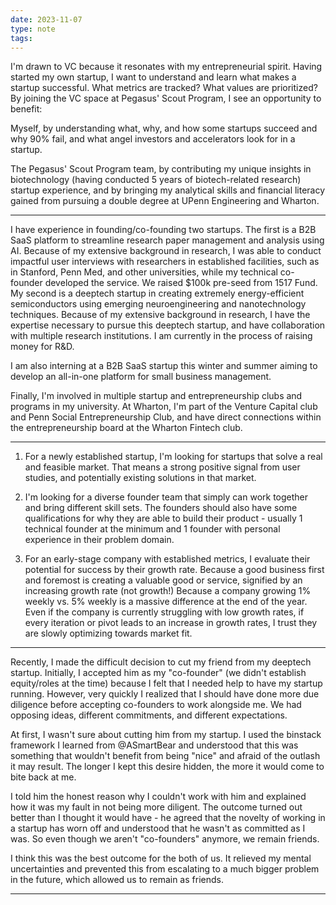 ```yaml
---
date: 2023-11-07
type: note
tags: 
---
```


I'm drawn to VC because it resonates with my entrepreneurial spirit. Having started my own startup, I want to understand and learn what makes a startup successful. What metrics are tracked? What values are prioritized? By joining the VC space at Pegasus' Scout Program, I see an opportunity to benefit:

Myself, by understanding what, why, and how some startups succeed and why 90% fail, and what angel investors and accelerators look for in a startup.

The Pegasus' Scout Program team, by contributing my unique insights in biotechnology (having conducted 5 years of biotech-related research) startup experience, and by bringing my analytical skills and financial literacy gained from pursuing a double degree at UPenn Engineering and Wharton.

---

I have experience in founding/co-founding two startups. The first is a B2B SaaS platform to streamline research paper management and analysis using AI. Because of my extensive background in research, I was able to conduct impactful user interviews with researchers in established facilities, such as in Stanford, Penn Med, and other universities, while my technical co-founder developed the service. We raised $100k pre-seed from 1517 Fund. My second is a deeptech startup in creating extremely energy-efficient semiconductors using emerging neuroengineering and nanotechnology techniques. Because of my extensive background in research, I have the expertise necessary to pursue this deeptech startup, and have collaboration with multiple research institutions. I am currently in the process of raising money for R&D.

I am also interning at a B2B SaaS startup this winter and summer aiming to develop an all-in-one platform for small business management.

Finally, I'm involved in multiple startup and entrepreneurship clubs and programs in my university. At Wharton, I'm part of the Venture Capital club and Penn Social Entrepreneurship Club, and have direct connections within the entrepreneurship board at the Wharton Fintech club.

---

1. For a newly established startup, I'm looking for startups that solve a real and feasible market. That means a strong positive signal from user studies, and potentially existing solutions in that market.

2. I'm looking for a diverse founder team that simply can work together and bring different skill sets. The founders should also have some qualifications for why they are able to build their product - usually 1 technical founder at the minimum and 1 founder with personal experience in their problem domain.

3. For an early-stage company with established metrics, I evaluate their potential for success by their growth rate. Because a good business first and foremost is creating a valuable good or service, signified by an increasing growth rate (not growth!) Because a company growing 1% weekly vs. 5% weekly is a massive difference at the end of the year. Even if the company is currently struggling with low growth rates, if every iteration or pivot leads to an increase in growth rates, I trust they are slowly optimizing towards market fit.

--- 

Recently, I made the difficult decision to cut my friend from my deeptech startup. Initially, I accepted him as my "co-founder" (we didn't establish equity/roles at the time) because I felt that I needed help to have my startup running. However, very quickly I realized that I should have done more due diligence before accepting co-founders to work alongside me. We had opposing ideas, different commitments, and different expectations.

At first, I wasn't sure about cutting him from my startup. I used the binstack framework I learned from @ASmartBear and understood that this was something that wouldn't benefit from being "nice" and afraid of the outlash it may result. The longer I kept this desire hidden, the more it would come to bite back at me.

I told him the honest reason why I couldn't work with him and explained how it was my fault in not being more diligent. The outcome turned out better than I thought it would have - he agreed that the novelty of working in a startup has worn off and understood that he wasn't as committed as I was. So even though we aren't "co-founders" anymore, we remain friends.

I think this was the best outcome for the both of us. It relieved my mental uncertainties and prevented this from escalating to a much bigger problem in the future, which allowed us to remain as friends.

---

